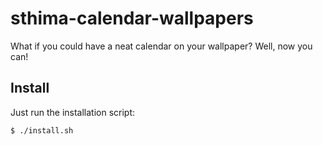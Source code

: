 # sthima-calendar-wallpapers

What if you could have a neat calendar on your wallpaper? Well, now you can!

## Install

Just run the installation script:

```bash
$ ./install.sh
```
